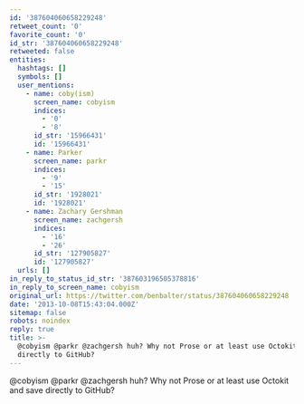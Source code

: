 ```yaml
---
id: '387604060658229248'
retweet_count: '0'
favorite_count: '0'
id_str: '387604060658229248'
retweeted: false
entities:
  hashtags: []
  symbols: []
  user_mentions:
    - name: coby(ism)
      screen_name: cobyism
      indices:
        - '0'
        - '8'
      id_str: '15966431'
      id: '15966431'
    - name: Parker
      screen_name: parkr
      indices:
        - '9'
        - '15'
      id_str: '1928021'
      id: '1928021'
    - name: Zachary Gershman
      screen_name: zachgersh
      indices:
        - '16'
        - '26'
      id_str: '127905827'
      id: '127905827'
  urls: []
in_reply_to_status_id_str: '387603196505378816'
in_reply_to_screen_name: cobyism
original_url: https://twitter.com/benbalter/status/387604060658229248
date: '2013-10-08T15:43:04.000Z'
sitemap: false
robots: noindex
reply: true
title: >-
  @cobyism @parkr @zachgersh huh? Why not Prose or at least use Octokit and save
  directly to GitHub?
---
```


@cobyism @parkr @zachgersh huh? Why not Prose or at least use Octokit and save directly to GitHub?